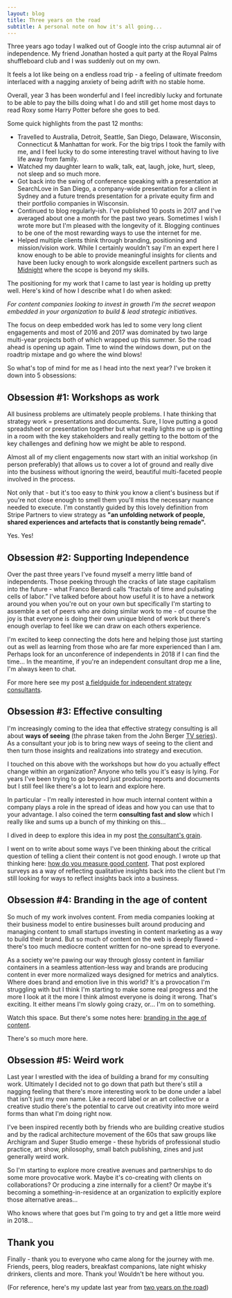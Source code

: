 ```yaml
---
layout: blog
title: Three years on the road
subtitle: A personal note on how it's all going...
---
```


Three years ago today I walked out of Google into the crisp autumnal air of independence. My friend Jonathan hosted a quit party at the Royal Palms shuffleboard club and I was suddenly out on my own.

It feels a lot like being on a endless road trip - a feeling of ultimate freedom interlaced with a nagging anxiety of being adrift with no stable home.

Overall, year 3 has been wonderful and I feel incredibly lucky and fortunate to be able to pay the bills doing what I do and still get home most days to read Roxy some Harry Potter before she goes to bed.

Some quick highlights from the past 12 months:

- Travelled to Australia, Detroit, Seattle, San Diego, Delaware, Wisconsin, Connecticut & Manhattan for work. For the big trips I took the family with me, and I feel lucky to do some interesting travel without having to live life away from family.
- Watched my daughter learn to walk, talk, eat, laugh, joke, hurt, sleep, not sleep and so much more.
- Got back into the swing of conference speaking with a presentation at SearchLove in San Diego, a company-wide presentation for a client in Sydney and a future trends presentation for a private equity firm and their portfolio companies in Wisconsin. 
- Continued to blog regularly-ish. I've published 10 posts in 2017 and I've averaged about one a month for the past two years. Sometimes I wish I wrote more but I'm pleased with the longevity of it. Blogging continues to be one of the most rewarding ways to use the internet for me.
- Helped multiple clients think through branding, positioning and mission/vision work. While I certainly wouldn't say I'm an expert here I know enough to be able to provide meaningful insights for clients and have been lucky enough to work alongside excellent partners such as [Midnight](https://gomidnight.com/) where the scope is beyond my skills.

The positioning for my work that I came to last year is holding up pretty well. Here's kind of how I describe what I do when asked:

*For content companies looking to invest in growth I’m the secret weapon embedded in your organization to build & lead strategic initiatives.*

The focus on deep embedded work has led to some very long client engagements and most of 2016 and 2017 was dominated by two large multi-year projects both of which wrapped up this summer. So the road ahead is opening up again. Time to wind the windows down, put on the roadtrip mixtape and go where the wind blows!

So what's top of mind for me as I head into the next year? I've broken it down into 5 obsessions:

## Obsession #1: Workshops as work

All business problems are ultimately people problems. I hate thinking that strategy work = presentations and documents. Sure, I love putting a good spreadsheet or presentation together but what really lights me up is getting in a room with the key stakeholders and really getting to the bottom of the key challenges and defining how we might be able to respond.

Almost all of my client engagements now start with an initial workshop (in person preferably) that allows us to cover a lot of ground and really dive into the business without ignoring the weird, beautiful multi-faceted people involved in the process.

Not only that - but it's too easy to *think* you know a client's business but if you're not close enough to smell them you'll miss the necessary nuance needed to execute. I'm constantly guided by this lovely definition from Stripe Partners to view strategy as **"an unfolding network of people, shared experiences and artefacts that is constantly being remade".**

Yes. Yes!

## Obsession #2: Supporting Independence

Over the past three years I've found myself a merry little band of independents. Those peeking through the cracks of late stage capitalism into the future - what Franco Berardi calls “fractals of time and pulsating cells of labor.” I've talked before about how useful it is to have a network around you when you're out on your own but specifically I'm starting to assemble a set of peers who are doing similar work to me - of course the joy is that everyone is doing their own unique blend of work but there's enough overlap to feel like we can draw on each others experience.

I'm excited to keep connecting the dots here and helping those just starting out as well as learning from those who are far more experienced than I am. Perhaps look for an unconference of independents in 2018 if I can find the time... In the meantime, if you're an independent consultant drop me a line, I'm always keen to chat.

For more here see my post [a fieldguide for independent strategy consultants](http://tomcritchlow.com/2016/12/14/fieldguide-independent-consulting/).

## Obsession #3: Effective consulting

I'm increasingly coming to the idea that effective strategy consulting is all about **ways of seeing** (the phrase taken from the John Berger [TV series](https://en.wikipedia.org/wiki/Ways_of_Seeing)). As a consultant your job is to bring new ways of seeing to the client and then turn those insights and realizations into strategy and execution.

I touched on this above with the workshops but how do you actually effect change within an organization? Anyone who tells you it's easy is lying. For years I've been trying to go beyond just producing reports and documents but I still feel like there's a lot to learn and explore here.

In particular - I'm really interested in how much internal content within a company plays a role in the spread of ideas and how you can use that to your advantage. I also coined the term **consulting fast and slow** which I really like and sums up a bunch of my thinking on this...

I dived in deep to explore this idea in my post [the consultant's grain](http://tomcritchlow.com/2017/07/18/the-consultants-grain/).

I went on to write about some ways I've been thinking about the critical question of telling a client their content is not good enough. I wrote up that thinking here: [how do you measure good content](http://tomcritchlow.com/2017/10/03/how-do-you-measure-good-content/). That post explored surveys as a way of reflecting qualitative insights back into the client but I'm still looking for ways to reflect insights back into a business.

## Obsession #4: Branding in the age of content

So much of my work involves content. From media companies looking at their business model to entire businesses built around producing and managing content to small startups investing in content marketing as a way to build their brand. But so much of content on the web is deeply flawed - there's too much mediocre content written for no-one spread to everyone.

As a society we're pawing our way through glossy content in familiar containers in a seamless attention-less way and brands are producing content in ever more normalized ways designed for metrics and analytics. Where does brand and emotion live in this world? It's a provocation I'm struggling with but I think I'm starting to make some real progress and the more I look at it the more I think almost everyone is doing it wrong. That's exciting. It either means I'm slowly going crazy, or... I'm on to something.

Watch this space. But there's some notes here: [branding in the age of content](http://tomcritchlow.com/2017/06/27/branding-in-the-age-of-content/).

There's so much more here.

## Obsession #5: Weird work

Last year I wrestled with the idea of building a brand for my consulting work. Ultimately I decided not to go down that path but there's still a nagging feeling that there's more interesting work to be done under a label that isn't just my own name. Like a record label or an art collective or a creative studio there's the potential to carve out creativity into more weird forms than what I'm doing right now.

I've been inspired recently both by friends who are building creative studios and by the radical architecture movement of the 60s that saw groups like Archigram and Super Studio emerge - these hybrids of professional studio practice, art show, philosophy, small batch publishing, zines and just generally weird work.

So I'm starting to explore more creative avenues and partnerships to do some more provocative work. Maybe it's co-creating with clients on collaborations? Or producing a zine internally for a client? Or maybe it's becoming a something-in-residence at an organization to explicitly explore those alternative areas...

Who knows where that goes but I'm going to try and get a little more weird in 2018...

## Thank you

Finally - thank you to everyone who came along for the journey with me. Friends, peers, blog readers, breakfast companions, late night whisky drinkers, clients and more. Thank you! Wouldn't be here without you.

(For reference, here's my update last year from [two years on the road](http://tomcritchlow.com/2016/10/24/2-years/))